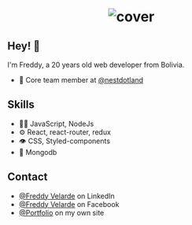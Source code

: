 <h1 align="center">
  <img src="https://images.unsplash.com/photo-1555066931-4365d14bab8c?ixlib=rb-1.2.1&ixid=MnwxMjA3fDB8MHxwaG90by1wYWdlfHx8fGVufDB8fHx8&auto=format&fit=crop&w=870&q=80" alt="cover" />
</h1>

## Hey! 👋
I'm Freddy, a 20 years old web developer from Bolivia.

<!-- - 🧭 Founder at [@th8ta](https://github.com/th8ta) and [@useverto](https://github.com/useverto) -->

- 👥 Core team member at [@nestdotland](https://github.com/nestdotland)

## Skills
- 👨‍💻 JavaScript, NodeJs
- ⚙️ React, react-router, redux
- 👁️ CSS, Styled-components
- 💽 Mongodb

## Contact
<!-- - [marton.lederer.hu](https://marton.lederer.hu) -->
- [@Freddy Velarde](https://www.linkedin.com/in/fevs/) on LinkedIn
- [@Freddy Velarde](https://www.facebook.com/freddy.velarde.969/) on Facebook
- [@Portfolio](https://freddyvelarde.netlify.app/) on my own site
